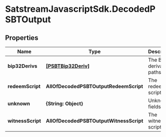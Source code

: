 # SatstreamJavascriptSdk.DecodedPSBTOutput

## Properties
Name | Type | Description | Notes
------------ | ------------- | ------------- | -------------
**bip32Derivs** | [**[PSBTBip32Deriv]**](PSBTBip32Deriv.md) | The BIP32 derivation paths | [optional] 
**redeemScript** | **AllOfDecodedPSBTOutputRedeemScript** | The redeem script | [optional] 
**unknown** | **{String: Object}** | Unknown fields | [optional] 
**witnessScript** | **AllOfDecodedPSBTOutputWitnessScript** | The witness script | [optional] 
